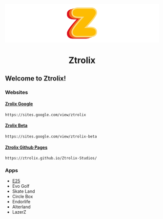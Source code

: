 

<p align="center">
  <picture align="center">
    <source media="(prefers-color-scheme: dark)" srcset="https://github.com/Ztrolix/Ztrolix/blob/main/LogoG.png">
    <source media="(prefers-color-scheme: light)" srcset="https://github.com/Ztrolix/Ztrolix/blob/main/LogoG.png">
    <img alt="Ztrolix GitHub Logo" src="https://github.com/Ztrolix/Ztrolix/blob/main/LogoG.png">
  </picture>
</p>

<p align="center">
  <h1 align="center">Ztrolix</h1>
</p>

## Welcome to Ztrolix!

### Websites

#### [Zrolix Google](https://sites.google.com/view/ztrolix)
    https://sites.google.com/view/ztrolix
#### [Zrolix Beta](https://sites.google.com/view/ztrolix-beta)
    https://sites.google.com/view/ztrolix-beta
#### [Ztrolix Github Pages](https://ztrolix.github.io/Ztrolix-Studios/)
    https://ztrolix.github.io/Ztrolix-Studios/

### Apps

- [E25](https://github.com/Ztrolix/E25)
- Evo Golf
- Skate Land
- Circle Box
- Endorlife
- Alterland
- LazerZ
